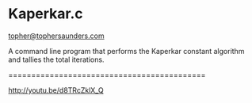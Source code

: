 Kaperkar.c
========

topher@tophersaunders.com

A command line program that 
performs the Kaperkar constant 
algorithm and tallies the total iterations.

===========================================

http://youtu.be/d8TRcZklX_Q